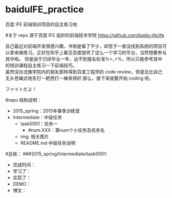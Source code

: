 # baiduIFE_practice
百度 IFE 前端培训项目的自主练习地

#关于 repo
源于百度 IFE 组织的前端技术学院 https://github.com/baidu-ife/ife

自己最近对前端开发很感兴趣，书倒是看了不少，却苦于一直没找到系统的项目可以拿来做练习。正好在知乎上看见百度提供了这么一个学习的平台，当然想要参与其中啦。
但是由于已经毕业一年，达不到报名标准%>_<%，所以只能参考其中的培训课程自主练习一下前端技巧。        
虽然没办法像学院内的朋友那样得到百度工程师的 code review，但是总比自己无头苍蝇式地东打一耙西打一棒来得好.那么，接下来就要开始 coding 啦。

ファイトだよ！

#repo 结构说明：
 - 2015_spring：2015年春季训练营
  - Intermediate：中级任务
    - task0001：任务一
      - #num.XXX：第num个小任务及任务名
    - img: 相关图片
    - README.md 中级任务说明

#总结：
###2015_spring/Intermediate/task0001:
  - 完成时间：
  - 学习了：
  - 实现了：
  - DEMO：
  - 博文：
